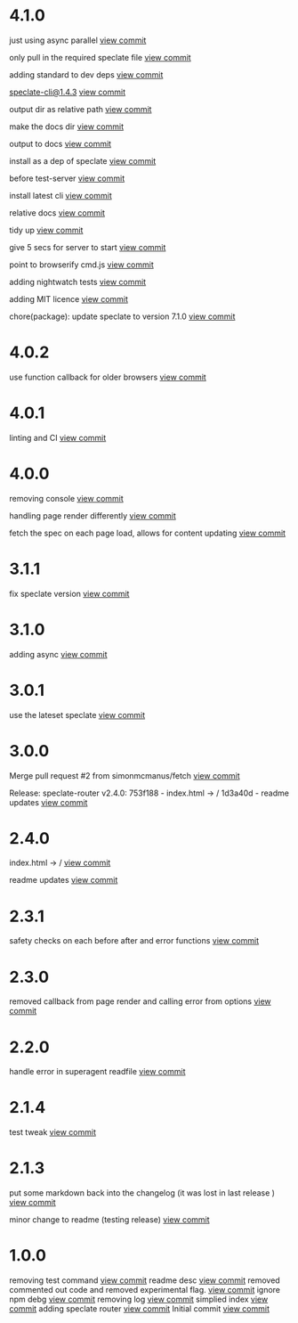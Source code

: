 

# 4.1.0

just using async parallel [view commit](http://github.com/$3/$packageName/commit/962661a8cf68812540170bbc9f79251c2982bf84) 

only pull in the required speclate file [view commit](http://github.com/$3/$packageName/commit/7f7ff92acc14ec3f80d77d019fd114f262052cdb) 

adding standard to dev deps [view commit](http://github.com/$3/$packageName/commit/90809841566f034c8e04879c00333b893683147f) 

speclate-cli@1.4.3 [view commit](http://github.com/$3/$packageName/commit/3bafa7c28a956aa83d864dc2cd779cd055b49146) 

output dir as relative path [view commit](http://github.com/$3/$packageName/commit/87c28d243af8d1d4425b06a7b57db1b1a9f44059) 

make the docs dir [view commit](http://github.com/$3/$packageName/commit/0c22a138ccc8ab1ea63b1c4dae78dd8308915fa8) 

output to docs [view commit](http://github.com/$3/$packageName/commit/e8f285d7cf7fec82b4291036010af97a7fb894cf) 

install as a dep of speclate [view commit](http://github.com/$3/$packageName/commit/5a8b437a92cf6a70c867222789abd26601e8bc84) 

before test-server [view commit](http://github.com/$3/$packageName/commit/2c61840d9252f3be9b483e88bdf81fcb3d1e1228) 

install latest cli [view commit](http://github.com/$3/$packageName/commit/63c8f6379e459dce1ad211c35c074b374a7810b3) 

relative docs [view commit](http://github.com/$3/$packageName/commit/2212416995bd55166addec222d75097a1bc7a928) 

tidy up [view commit](http://github.com/$3/$packageName/commit/c38dcac3b26e767fa12a77e1f2eba01da9615c5b) 

give 5 secs for server to start [view commit](http://github.com/$3/$packageName/commit/66ff4b6db7f7729cc82659394c6e42af7c848416) 

point to browserify cmd.js [view commit](http://github.com/$3/$packageName/commit/d025367724e8f8e90353bd74bf9a077f57aa6c6f) 

adding nightwatch tests [view commit](http://github.com/$3/$packageName/commit/73627ac91d291619f0efbcaff8b863782bb2de1f) 

adding MIT licence [view commit](http://github.com/$3/$packageName/commit/991f3be45019b54c5f24a96b5edd689a66238025) 

chore(package): update speclate to version 7.1.0 [view commit](http://github.com/$3/$packageName/commit/b83975ffc57854fb51ff123b44ee0e01a4a96ea1) 

 

# 4.0.2

use function callback for older browsers [view commit](http://github.com/$3/$packageName/commit/db5c731e5651374737fdb7f6cee0dea82e646fe5) 

 

# 4.0.1

linting and CI [view commit](http://github.com/$3/$packageName/commit/4010359a7ab5640e2eb5b1373039665f7153d694) 

 

# 4.0.0

removing console [view commit](http://github.com/$3/$packageName/commit/e0d6fd193aca7f3c792ee95357eafa7bfc953821) 

handling page render differently [view commit](http://github.com/$3/$packageName/commit/897f7b3ca57ed0ed649b585b9e411f0f3d180255) 

fetch the spec on each page load, allows for content updating [view commit](http://github.com/$3/$packageName/commit/524d3e34f677abdaafe71d69a20dd93bf973b2fe) 

 

# 3.1.1

fix speclate version [view commit](http://github.com/$3/$packageName/commit/6f75331e70022672c3bfc17b05a90d9cdeb9ae67) 

 

# 3.1.0

adding async [view commit](http://github.com/$3/$packageName/commit/0150f8e640eacda88646e00a27eff68c86749808) 

 

# 3.0.1

use the lateset speclate [view commit](http://github.com/$3/$4/commit/a45f742f590bc357ebb2d4c9fc6aaa54283f45ef) 

 

# 3.0.0

Merge pull request #2 from simonmcmanus/fetch [view commit](http://github.com/$3/$4/commit/2f50956d628b26ad7a72e1c2eaf28bccaff1263b) 

Release: speclate-router v2.4.0: 753f188 - index.html -> / 1d3a40d - readme updates [view commit](http://github.com/$3/$4/commit/fbc57524cee5d9e0a84d6925278004fbc83ce3cf) 

 

# 2.4.0

index.html -> / [view commit](http://github.com/$3/$4/commit/753f188307cf066d88c200eefc6d912f3cfc0411) 

readme updates [view commit](http://github.com/$3/$4/commit/1d3a40d690dc502b2a5053865791bba4b4a0179d) 

 

# 2.3.1

safety checks on each before after and error functions [view commit](http://github.com/$3/$4/commit/5808c53ac01ee23feca6abf7ed757530df1a7985) 

 

# 2.3.0

removed callback from page render and calling error from options [view commit](http://github.com/$3/$4/commit/38e6dd37298c15225f81006df0c712eef5c3f57c) 

 

# 2.2.0

handle error in superagent readfile [view commit](http://github.com/$3/$4/commit/0cbdcce23dfb9679a6bc1df1c6cbc9e90edf3a36) 

 

# 2.1.4

test tweak [view commit](http://github.com/$3/$4/commit/351129778c1ef1cbfbaa43f067bbee6c9d231aff) 

 

# 2.1.3

put some markdown back into the changelog (it was lost in last release ) [view commit](http://github.com/$3/$4/commit/c34854b19cbb76bf4c8a9bcca90723e169ea5662) 

minor change to readme (testing release) [view commit](http://github.com/$3/$4/commit/9ba8f7a17dda8fef92ce2ef61ec207b835b66082) 

 

# 1.0.0

removing test command [view commit](http://github.com/$3/$4/commit/9053eb64b3b40d1bd97cb06f1be220b136d92bfa)
readme desc [view commit](http://github.com/$3/$4/commit/11c4a567dc271a9d96d536a062e53545911bd4c5)
removed commented out code and removed experimental flag. [view commit](http://github.com/$3/$4/commit/0bb64d1e231905f01c279e18b4c48eb80e101846)
ignore npm debg [view commit](http://github.com/$3/$4/commit/2949f6273636d688229acad0af147b7c9a3e8428)
removing log [view commit](http://github.com/$3/$4/commit/4eb51642fb6435654548aeca4d83f1674d26d661)
simplied index [view commit](http://github.com/$3/$4/commit/c0cf7e96053424e0eae69ed382f2d6d2abc824d0)
adding speclate router [view commit](http://github.com/$3/$4/commit/d7408bfc2064ca82d81987b61b9a633cb4a3c1d6)
Initial commit [view commit](http://github.com/$3/$4/commit/1575bd91e00c163df737ee4849074c5ea3080127)
